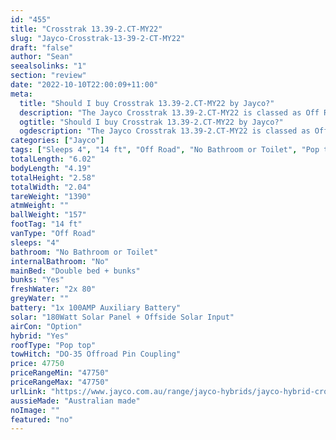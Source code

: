 ```yaml
---
id: "455"
title: "Crosstrak 13.39-2.CT-MY22"
slug: "Jayco-Crosstrak-13-39-2-CT-MY22"
draft: "false"
author: "Sean"
seealsolinks: "1"
section: "review"
date: "2022-10-10T22:00:09+11:00"
meta:
  title: "Should I buy Crosstrak 13.39-2.CT-MY22 by Jayco?"
  description: "The Jayco Crosstrak 13.39-2.CT-MY22 is classed as Off Road, and sleeps 4 people. It is Australian made and comes in at 14 ft. It generally has No Bathroom or Toilet."
  ogtitle: "Should I buy Crosstrak 13.39-2.CT-MY22 by Jayco?"
  ogdescription: "The Jayco Crosstrak 13.39-2.CT-MY22 is classed as Off Road, and sleeps 4 people. It is Australian made and comes in at 14 ft. It generally has No Bathroom or Toilet."
categories: ["Jayco"]
tags: ["Sleeps 4", "14 ft", "Off Road", "No Bathroom or Toilet", "Pop top", "Under 50k", "Australian made"]
totalLength: "6.02"
bodyLength: "4.19"
totalHeight: "2.58"
totalWidth: "2.04"
tareWeight: "1390"
atmWeight: ""
ballWeight: "157"
footTag: "14 ft"
vanType: "Off Road"
sleeps: "4"
bathroom: "No Bathroom or Toilet"
internalBathroom: "No"
mainBed: "Double bed + bunks"
bunks: "Yes"
freshWater: "2x 80"
greyWater: ""
battery: "1x 100AMP Auxiliary Battery"
solar: "180Watt Solar Panel + Offside Solar Input"
airCon: "Option"
hybrid: "Yes"
roofType: "Pop top"
towHitch: "DO-35 Offroad Pin Coupling"
price: 47750
priceRangeMin: "47750"
priceRangeMax: "47750"
urlLink: "https://www.jayco.com.au/range/jayco-hybrids/jayco-hybrid-crosstrak"
aussieMade: "Australian made"
noImage: ""
featured: "no"
---
```

